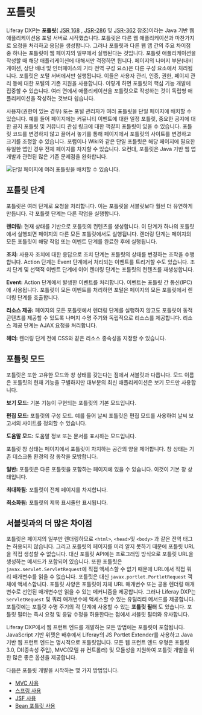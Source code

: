 # 포틀릿

Liferay DXP는 **포틀릿**( [JSR 168](https://jcp.org/en/jsr/detail?id=168) , [JSR-286](https://jcp.org/en/jsr/detail?id=286) 및 [JSR-362](https://jcp.org/en/jsr/detail?id=362) 참조)이라는 Java 기반 웹 애플리케이션용 포털 서버로 시작했습니다. 포틀릿은 다른 웹 애플리케이션과 마찬가지로 요청을 처리하고 응답을 생성합니다. 그러나 포틀릿과 다른 웹 앱 간의 주요 차이점 중 하나는 포틀릿이 웹 페이지의 일부에서 실행된다는 것입니다. 포틀릿 애플리케이션을 작성할 때 해당 애플리케이션에 대해서만 걱정하면 됩니다. 페이지의 나머지 부분(내비게이션, 상단 배너 및 인터페이스의 기타 전역 구성 요소)은 다른 구성 요소에서 처리됩니다. 포틀릿은 포털 서버에서만 실행됩니다. 이들은 사용자 관리, 인증, 권한, 페이지 관리 등에 대한 포털의 기존 지원을 사용합니다. 이렇게 하면 포틀릿의 핵심 기능 개발에 집중할 수 있습니다. 여러 면에서 애플리케이션을 포틀릿으로 작성하는 것이 독립형 애플리케이션을 작성하는 것보다 쉽습니다.

사용자(권한이 있는 경우) 또는 포털 관리자가 여러 포틀릿을 단일 페이지에 배치할 수 있습니다. 예를 들어 페이지에는 커뮤니티 이벤트에 대한 일정 포틀릿, 중요한 공지에 대한 공지 포틀릿 및 커뮤니티 관심 링크에 대한 책갈피 포틀릿이 있을 수 있습니다. 포틀릿 코드를 변경하지 않고 끌어서 놓기를 통해 페이지에서 포틀릿의 사이트를 변경하고 크기를 조정할 수 있습니다. 포럼이나 Wiki와 같은 단일 포틀릿은 해당 페이지에 필요한 유일한 앱인 경우 전체 페이지를 차지할 수 있습니다. 요컨대, 포틀릿은 Java 기반 웹 앱 개발과 관련된 많은 기존 문제점을 완화합니다.

![단일 페이지에 여러 포틀릿을 배치할 수 있습니다.](./portlets/images/01.png)

## 포틀릿 단계

포틀릿은 여러 단계로 요청을 처리합니다. 이는 포틀릿을 서블릿보다 훨씬 더 유연하게 만듭니다. 각 포틀릿 단계는 다른 작업을 실행합니다.

**렌더링:** 현재 상태를 기반으로 포틀릿의 컨텐츠를 생성합니다. 이 단계가 하나의 포틀릿에서 실행되면 페이지의 다른 모든 포틀릿에서도 실행됩니다. 렌더링 단계는 페이지의 모든 포틀릿이 해당 작업 또는 이벤트 단계를 완료한 후에 실행됩니다.

**조치:** 사용자 조치에 대한 응답으로 조치 단계는 포틀릿의 상태를 변경하는 조작을 수행합니다. Action 단계는 Event 단계에서 처리되는 이벤트를 트리거할 수도 있습니다. 조치 단계 및 선택적 이벤트 단계에 이어 렌더링 단계는 포틀릿의 컨텐츠를 재생성합니다.

**Event:** Action 단계에서 발생한 이벤트를 처리합니다. 이벤트는 포틀릿 간 통신(IPC)에 사용됩니다. 포틀릿이 모든 이벤트를 처리하면 포털은 페이지의 모든 포틀릿에서 렌더링 단계를 호출합니다.

**리소스 제공:** 페이지의 모든 포틀릿에서 렌더링 단계를 실행하지 않고도 포틀릿이 동적 콘텐츠를 제공할 수 있도록 나머지 수명 주기와 독립적으로 리소스를 제공합니다. 리소스 제공 단계는 AJAX 요청을 처리합니다.

**헤더:** 렌더링 단계 전에 CSS와 같은 리소스 종속성을 지정할 수 있습니다.

## 포틀릿 모드

포틀릿은 또한 고유한 모드와 창 상태를 갖는다는 점에서 서블릿과 다릅니다. 모드 이름은 포틀릿의 현재 기능을 구별하지만 대부분의 최신 애플리케이션은 보기 모드만 사용합니다.

**보기 모드:** 기본 기능이 구현되는 포틀릿의 기본 모드입니다.

**편집 모드:** 포틀릿의 구성 모드. 예를 들어 날씨 포틀릿은 편집 모드를 사용하여 날씨 보고서의 사이트를 정의할 수 있습니다.

**도움말 모드:** 도움말 정보 또는 문서를 표시하는 모드입니다.

포틀릿 창 상태는 페이지에서 포틀릿이 차지하는 공간의 양을 제어합니다. 창 상태는 기존 데스크톱 환경의 창 동작을 모방합니다.

**일반:** 포틀릿은 다른 포틀릿을 포함하는 페이지에 있을 수 있습니다. 이것이 기본 창 상태입니다.

**최대화됨:** 포틀릿이 전체 페이지를 차지합니다.

**최소화됨:** 포틀릿의 제목 표시줄만 표시됩니다.

## 서블릿과의 더 많은 차이점

포틀릿은 페이지의 일부만 렌더링하므로 `<html>`, `<head>`및 `<body>` 과 같은 전역 태그는 허용되지 않습니다. 그리고 포틀릿의 페이지를 미리 알지 못하기 때문에 포틀릿 URL을 직접 생성할 수 없습니다. 대신 포틀릿 API에는 프로그래밍 방식으로 포틀릿 URL을 생성하는 메서드가 포함되어 있습니다. 또한 포틀릿은 `javax.servlet.ServletRequest`에 직접 액세스할 수 없기 때문에 URL에서 직접 쿼리 매개변수를 읽을 수 없습니다. 포틀릿은 대신 `javax.portlet.PortletRequest` 객체에 액세스합니다. 포틀릿 사양은 포틀릿이 자체 URL 매개변수 또는 공용 렌더링 매개변수로 선언된 매개변수만 읽을 수 있는 메커니즘을 제공합니다. 그러나 Liferay DXP는 `ServletRequest` 및 쿼리 매개변수에 액세스할 수 있는 유틸리티 메서드를 제공합니다. 포틀릿에는 포틀릿 수명 주기의 각 단계에 사용할 수 있는 **포틀릿 필터** 도 있습니다. 포틀릿 필터는 즉시 요청 및 응답 수정을 허용한다는 점에서 서블릿 필터와 유사합니다.

Liferay DXP에서 웹 프런트 엔드를 개발하는 모든 방법에는 포틀릿이 포함됩니다. JavaScript 기반 위젯은 배후에서 Liferay의 JS Portlet Extender를 사용하고 Java 기반 웹 프런트 엔드는 명시적으로 포틀릿입니다. 모든 웹 프런트 엔드 유형은 포틀릿 3.0, DI(종속성 주입), MVC(모델 뷰 컨트롤러) 및 모듈성을 지원하여 포틀릿 개발을 위한 많은 좋은 옵션을 제공합니다.

다음은 포틀릿 개발을 시작하는 몇 가지 방법입니다.

* [MVC 사용](../using-mvc.md)
* [스프링 사용](../using-spring.md)
* [JSF 사용](../using-jsf.md)
* [Bean 포틀릿 사용](../using-bean-portlet.md)
